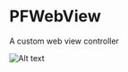 PFWebView
=========

A custom web view controller

![Alt text](http://i.imgur.com/FqRact2.png?1 "PFWebView")
